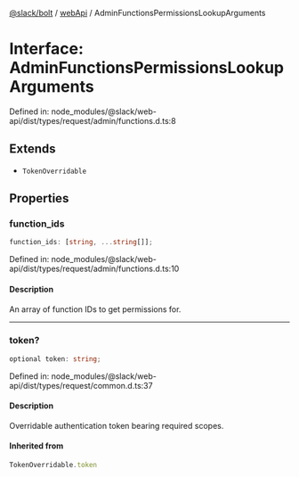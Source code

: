 [@slack/bolt](../../../../index.md) / [webApi](../index.md) / AdminFunctionsPermissionsLookupArguments

# Interface: AdminFunctionsPermissionsLookupArguments

Defined in: node\_modules/@slack/web-api/dist/types/request/admin/functions.d.ts:8

## Extends

- `TokenOverridable`

## Properties

### function\_ids

```ts
function_ids: [string, ...string[]];
```

Defined in: node\_modules/@slack/web-api/dist/types/request/admin/functions.d.ts:10

#### Description

An array of function IDs to get permissions for.

***

### token?

```ts
optional token: string;
```

Defined in: node\_modules/@slack/web-api/dist/types/request/common.d.ts:37

#### Description

Overridable authentication token bearing required scopes.

#### Inherited from

```ts
TokenOverridable.token
```
